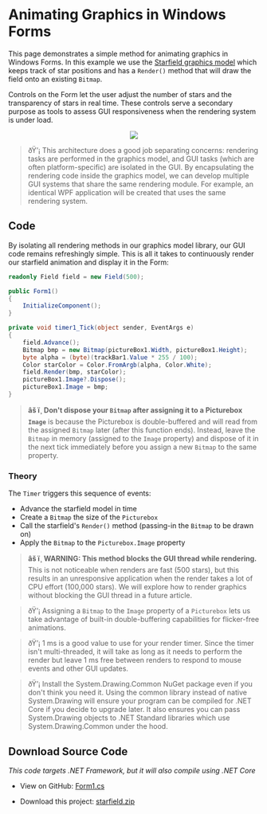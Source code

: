 # Animating Graphics in Windows Forms

This page demonstrates a simple method for animating graphics in Windows Forms. In this example we use the [Starfield graphics model](4-starfield.md.html) which keeps track of star positions and has a `Render()` method that will draw the field onto an existing `Bitmap`.

Controls on the Form let the user adjust the number of stars and the transparency of stars in real time. These controls serve a secondary purpose as tools to assess GUI responsiveness when the rendering system is under load.

<div align="center">

![](files/csharp-starfield-windows-forms.gif)

</div>

> ðŸ’¡ This architecture does a good job separating concerns: rendering tasks are performed in the graphics model, and GUI tasks (which are often platform-specific) are isolated in the GUI. By encapsulating the rendering code inside the graphics model, we can develop multiple GUI systems that share the same rendering module. For example, an identical WPF application will be created that uses the same rendering system.

## Code

By isolating all rendering methods in our graphics model library, our GUI code remains refreshingly simple. This is all it takes to continuously render our starfield animation and display it in the Form:

```cs
readonly Field field = new Field(500);

public Form1()
{
    InitializeComponent();
}

private void timer1_Tick(object sender, EventArgs e)
{
    field.Advance();
    Bitmap bmp = new Bitmap(pictureBox1.Width, pictureBox1.Height);
    byte alpha = (byte)(trackBar1.Value * 255 / 100);
    Color starColor = Color.FromArgb(alpha, Color.White);
    field.Render(bmp, starColor);
    pictureBox1.Image?.Dispose();
    pictureBox1.Image = bmp;
}
```
> **âš ï¸ Don't dispose your `Bitmap` after assigning it to a Picturebox `Image`** is because the Picturebox is double-buffered and will read from the assigned `Bitmap` later (after this function ends). Instead, leave the `Bitmap` in memory (assigned to the `Image` property) and dispose of it in the next tick immediately before you assign a new `Bitmap` to the same property.

### Theory

The `Timer` triggers this sequence of events:

* Advance the starfield model in time
* Create a `Bitmap` the size of the `Picturebox`
* Call the starfield's `Render()` method (passing-in the `Bitmap` to be drawn on)
* Apply the `Bitmap` to the `Picturebox.Image` property

> **âš ï¸ WARNING: This method blocks the GUI thread while rendering.** This is not noticeable when renders are fast (500 stars), but this results in an unresponsive application when the render takes a lot of CPU effort (100,000 stars). We will explore how to render graphics without blocking the GUI thread in a future article.

> ðŸ’¡ Assigning a `Bitmap` to the `Image` property of a `Picturebox` lets us take advantage of built-in double-buffering capabilities for flicker-free animations.

> ðŸ’¡ 1 ms is a good value to use for your render timer. Since the timer isn't multi-threaded, it will take as long as it needs to perform the render but leave 1 ms free between renders to respond to mouse events and other GUI updates.

> ðŸ’¡ Install the System.Drawing.Common NuGet package even if you don't think you need it. Using the common library instead of native System.Drawing will ensure your program can be compiled for .NET Core if you decide to upgrade later. It also ensures you can pass System.Drawing objects to .NET Standard libraries which use System.Drawing.Common under the hood.


## Download Source Code

_This code targets .NET Framework, but it will also compile using .NET Core_

* View on GitHub: [Form1.cs](https://github.com/swharden/Csharp-Data-Visualization/blob/master/dev/old/drawing/starfield/Starfield.WinForms/Form1.cs)

* Download this project: [starfield.zip](files/starfield.zip)